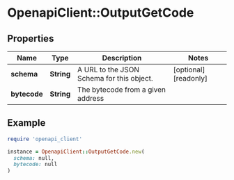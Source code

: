 # OpenapiClient::OutputGetCode

## Properties

| Name | Type | Description | Notes |
| ---- | ---- | ----------- | ----- |
| **schema** | **String** | A URL to the JSON Schema for this object. | [optional][readonly] |
| **bytecode** | **String** | The bytecode from a given address |  |

## Example

```ruby
require 'openapi_client'

instance = OpenapiClient::OutputGetCode.new(
  schema: null,
  bytecode: null
)
```

